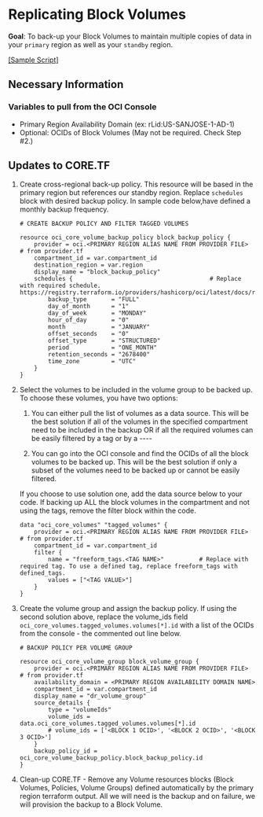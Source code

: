 # Replicating Block Volumes

**Goal**: To back-up your Block Volumes to maintain multiple copies of data in your `primary` region as well as your `standby` region.

[[Sample Script]](/Terraform/sample_project/volume.tf)

## Necessary Information

### Variables to pull from the OCI Console
                  
- Primary Region Availability Domain (ex: rLid:US-SANJOSE-1-AD-1)
- Optional: OCIDs of Block Volumes (May not be required. Check Step #2.)            

## Updates to CORE.TF

1. Create cross-regional back-up policy. This resource will be based in the primary region but references our standby region. Replace `schedules` block with desired backup policy. In sample code below,have defined a monthly backup frequency.

    ```
    # CREATE BACKUP POLICY AND FILTER TAGGED VOLUMES

    resource oci_core_volume_backup_policy block_backup_policy {
        provider = oci.<PRIMARY REGION ALIAS NAME FROM PROVIDER FILE>       # from provider.tf
        compartment_id = var.compartment_id
        destination_region = var.region
        display_name = "block_backup_policy"
        schedules {                                       # Replace with required schedule. https://registry.terraform.io/providers/hashicorp/oci/latest/docs/resources/core_volume_backup_policy
            backup_type       = "FULL"
            day_of_month      = "1"
            day_of_week       = "MONDAY"
            hour_of_day       = "0"
            month             = "JANUARY"
            offset_seconds    = "0"
            offset_type       = "STRUCTURED"
            period            = "ONE_MONTH"
            retention_seconds = "2678400"
            time_zone         = "UTC"
        }
    }
    ```


2. Select the volumes to be included in the volume group to be backed up. To choose these volumes, you have two options: 
        
      1. You can either pull the list of volumes as a data source. This will be the best solution if all of the volumes in the specified compartment need to be included in the backup OR if all the required volumes can be easily filtered by a tag or by a ----

      2. You can go into the OCI console and find the OCIDs of all the block volumes to be backed up. This will be the best solution if only a subset of the volumes need to be backed up or cannot be easily filtered. 

    If you choose to use solution one, add the data source below to your code. If backing up ALL the block volumes in the compartment and not using the tags, remove the filter block within the code.
    ```
    data "oci_core_volumes" "tagged_volumes" {
        provider = oci.<PRIMARY REGION ALIAS NAME FROM PROVIDER FILE>       # from provider.tf
        compartment_id = var.compartment_id
        filter {
            name = "freeform_tags.<TAG NAME>"          # Replace with required tag. To use a defined tag, replace freeform_tags with defined_tags. 
            values = ["<TAG VALUE>"]
        }
    }
    ```


3. Create the volume group and assign the backup policy. If using the second solution above, replace the volume_ids field `oci_core_volumes.tagged_volumes.volumes[*].id` with a list of the OCIDs from the console - the commented out line below.

    ```
    # BACKUP POLICY PER VOLUME GROUP

    resource oci_core_volume_group block_volume_group {
        provider = oci.<PRIMARY REGION ALIAS NAME FROM PROVIDER FILE>       # from provider.tf
        availability_domain = <PRIMARY REGION AVAILABILITY DOMAIN NAME>         
        compartment_id = var.compartment_id
        display_name = "dr_volume_group"
        source_details {
            type = "volumeIds"
            volume_ids = data.oci_core_volumes.tagged_volumes.volumes[*].id
            # volume_ids = ['<BLOCK 1 OCID>', '<BLOCK 2 OCID>', '<BLOCK 3 OCID>']
        }
        backup_policy_id = oci_core_volume_backup_policy.block_backup_policy.id
    }
    ```


4. Clean-up CORE.TF - Remove any Volume resources blocks (Block Volumes, Policies, Volume Groups) defined automatically by the primary region terraform output. All we will need is the backup and on failure, we will provision the backup to a Block Volume.
